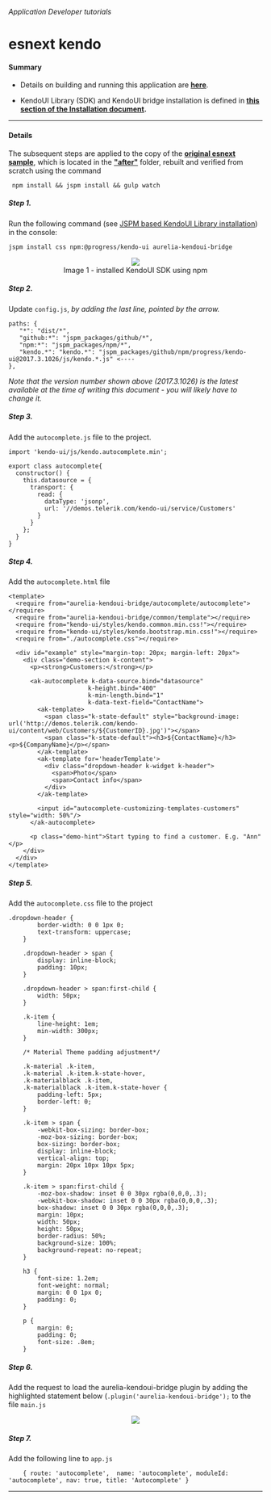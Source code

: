 _Application Developer tutorials_
# esnext kendo

#### Summary
- Details on building and running this application are **[here](https://github.com/aurelia-ui-toolkits/kendo-tutorials.code-2.0/blob/master/skeleton-esnext/before/README.md)**.

- KendoUI Library (SDK) and KendoUI bridge installation is defined in **[this section of the Installation document](https://aurelia-ui-toolkits.gitbooks.io/kendo-ui-library-installation-version-2-0/content/library-installation/advanced-via-module-loader/jspm.html).** 


***

#### Details

The subsequent steps are applied to the copy of the **[original esnext sample](https://github.com/aurelia-ui-toolkits/kendo-tutorials.code-2.0/tree/master/skeleton-esnext/before)**, which is located in the **["after"](https://github.com/aurelia-ui-toolkits/kendo-tutorials.code-2.0/tree/master/skeleton-esnext/after)** folder, rebuilt and verified from scratch using the command

```
 npm install && jspm install && gulp watch
```

##### Step 1. 

Run the following command (see [JSPM based KendoUI Library installation](https://aurelia-ui-toolkits.gitbooks.io/kendo-ui-library-installation-version-2-0/content/library-installation/advanced-via-module-loader/jspm.html)) in the console:

```
jspm install css npm:@progress/kendo-ui aurelia-kendoui-bridge
```
<p align=center>
  <img src="https://user-images.githubusercontent.com/2712405/32817593-b1d8f572-c98c-11e7-9a1e-3f7a96b27e9e.png"></img>
 <br>
 Image 1 - installed KendoUI SDK using npm
</p>

##### Step 2.

Update `config.js`, _by adding the last line, pointed by the arrow._

```
paths: {
   "*": "dist/*",
   "github:*": "jspm_packages/github/*",
   "npm:*": "jspm_packages/npm/*",
   "kendo.*": "kendo.*": "jspm_packages/github/npm/progress/kendo-ui@2017.3.1026/js/kendo.*.js" <----
}, 
```

 _Note that the version number shown above (2017.3.1026) is the latest available at the time of writing this document - you will likely have to change it._
 
##### Step 3.

Add the `autocomplete.js` file to the project.

```
import 'kendo-ui/js/kendo.autocomplete.min';

export class autocomplete{
  constructor() {
    this.datasource = {
      transport: {
        read: {
          dataType: 'jsonp',
          url: '//demos.telerik.com/kendo-ui/service/Customers'
        }
      }
    };
  }	
}
```

##### Step 4.

Add the `autocomplete.html` file

```
<template>
  <require from="aurelia-kendoui-bridge/autocomplete/autocomplete"></require>
  <require from="aurelia-kendoui-bridge/common/template"></require>
  <require from="kendo-ui/styles/kendo.common.min.css!"></require>
  <require from="kendo-ui/styles/kendo.bootstrap.min.css!"></require>
  <require from="./autocomplete.css"></require>

  <div id="example" style="margin-top: 20px; margin-left: 20px">
    <div class="demo-section k-content">
      <p><strong>Customers:</strong></p>

      <ak-autocomplete k-data-source.bind="datasource"
                      k-height.bind="400"
                      k-min-length.bind="1"
                      k-data-text-field="ContactName">
        <ak-template>
          <span class="k-state-default" style="background-image: url('http://demos.telerik.com/kendo-ui/content/web/Customers/${CustomerID}.jpg')"></span>
          <span class="k-state-default"><h3>${ContactName}</h3><p>${CompanyName}</p></span>
        </ak-template>
        <ak-template for='headerTemplate'>
          <div class="dropdown-header k-widget k-header">
            <span>Photo</span>
            <span>Contact info</span>
          </div>
        </ak-template>

        <input id="autocomplete-customizing-templates-customers" style="width: 50%"/>
      </ak-autocomplete>

      <p class="demo-hint">Start typing to find a customer. E.g. "Ann" </p>
    </div>
  </div>
</template>
```


##### Step 5.

Add the `autocomplete.css` file to the project

```
.dropdown-header {
        border-width: 0 0 1px 0;
        text-transform: uppercase;
    }

    .dropdown-header > span {
        display: inline-block;
        padding: 10px;
    }

    .dropdown-header > span:first-child {
        width: 50px;
    }

    .k-item {
        line-height: 1em;
        min-width: 300px;
    }

    /* Material Theme padding adjustment*/

    .k-material .k-item,
    .k-material .k-item.k-state-hover,
    .k-materialblack .k-item,
    .k-materialblack .k-item.k-state-hover {
        padding-left: 5px;
        border-left: 0;
    }

    .k-item > span {
        -webkit-box-sizing: border-box;
        -moz-box-sizing: border-box;
        box-sizing: border-box;
        display: inline-block;
        vertical-align: top;
        margin: 20px 10px 10px 5px;
    }

    .k-item > span:first-child {
        -moz-box-shadow: inset 0 0 30px rgba(0,0,0,.3);
        -webkit-box-shadow: inset 0 0 30px rgba(0,0,0,.3);
        box-shadow: inset 0 0 30px rgba(0,0,0,.3);
        margin: 10px;
        width: 50px;
        height: 50px;
        border-radius: 50%;
        background-size: 100%;
        background-repeat: no-repeat;
    }

    h3 {
        font-size: 1.2em;
        font-weight: normal;
        margin: 0 0 1px 0;
        padding: 0;
    }

    p {
        margin: 0;
        padding: 0;
        font-size: .8em;
    }

```

##### Step 6.

Add the request to load the aurelia-kendoui-bridge plugin by adding the highlighted statement below (`.plugin('aurelia-kendoui-bridge');` to the file `main.js`

<p align=center>
  <img src="https://cloud.githubusercontent.com/assets/2712405/21959138/412ffcfc-da8c-11e6-82bd-b326e34e830d.png"></img>
</p>

##### Step 7.

Add the following line to `app.js`
    
```
    { route: 'autocomplete',  name: 'autocomplete', moduleId: 'autocomplete', nav: true, title: 'Autocomplete' }
```
    
***






